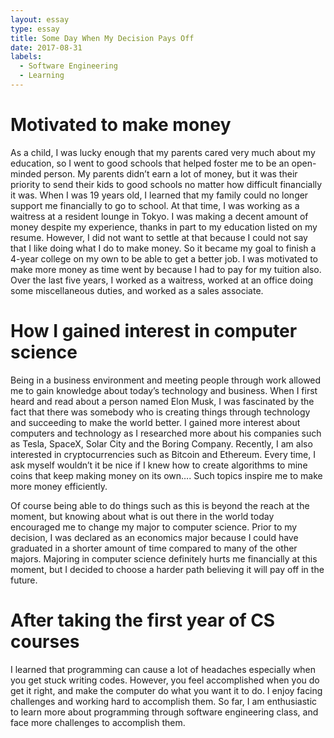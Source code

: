 ```yaml
---
layout: essay
type: essay
title: Some Day When My Decision Pays Off
date: 2017-08-31
labels:
  - Software Engineering
  - Learning
---
```



<h1>Motivated to make money</h1>

As a child, I was lucky enough that my parents cared very much about my education, so I went to good schools that helped foster me to be an open-minded person. My parents didn’t earn a lot of money, but it was their priority to send their kids to good schools no matter how difficult financially it was. When I was 19 years old, I learned that my family could no longer support me financially to go to school. At that time, I was working as a waitress at a resident lounge in Tokyo. I was making a decent amount of money despite my experience, thanks in part to my education listed on my resume. However, I did not want to settle at that because I could not say that I like doing what I do to make money. So it became my goal to finish a 4-year college on my own to be able to get a better job. I was motivated to make more money as time went by because I had to pay for my tuition also. Over the last five years, I worked as a waitress, worked at an office doing some miscellaneous duties, and worked as a sales associate. 


<h1>How I gained interest in computer science</h1>

Being in a business environment and meeting people through work allowed me to gain knowledge about today’s technology and business. When I first heard and read about a person named Elon Musk, I was fascinated by the fact that there was somebody who is creating things through technology and succeeding to make the world better. I gained more interest about computers and technology as I researched more about his companies such as Tesla, SpaceX, Solar City and the Boring Company. Recently, I am also interested in cryptocurrencies such as Bitcoin and Ethereum. Every time, I ask myself wouldn’t it be nice if I knew how to create algorithms to mine coins that keep making money on its own…. Such topics inspire me to make more money efficiently. 

Of course being able to do things such as this is beyond the reach at the moment, but knowing about what is out there in the world today encouraged me to change my major to computer science. Prior to my decision, I was declared as an economics major because I could have graduated in a shorter amount of time compared to many of the other majors. Majoring in computer science definitely hurts me financially at this moment, but I decided to choose a harder path believing it will pay off in the future. 


<h1>After taking the first year of CS courses</h1>

I learned that programming can cause a lot of headaches especially when you get stuck writing codes. However, you feel accomplished when you do get it right, and make the computer do what you want it to do. I enjoy facing challenges and working hard to accomplish them. So far, I am enthusiastic to learn more about programming through software engineering class, and face more challenges to accomplish them. 


